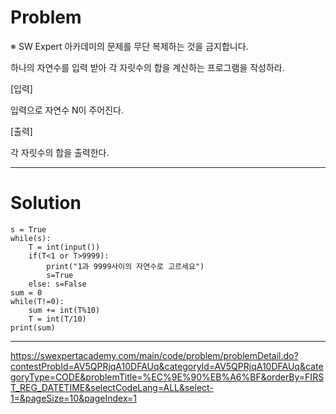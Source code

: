 # Problem

※ SW Expert 아카데미의 문제를 무단 복제하는 것을 금지합니다.

하나의 자연수를 입력 받아 각 자릿수의 합을 계산하는 프로그램을 작성하라.

[입력]

입력으로 자연수 N이 주어진다.


[출력]

각 자릿수의 합을 출력한다.

------------------
# Solution
```
s = True
while(s):
    T = int(input())
    if(T<1 or T>9999): 
        print("1과 9999사이의 자연수로 고르세요")
        s=True
    else: s=False
sum = 0
while(T!=0):
    sum += int(T%10)
    T = int(T/10)
print(sum)
```

-------------------------
https://swexpertacademy.com/main/code/problem/problemDetail.do?contestProbId=AV5QPRjqA10DFAUq&categoryId=AV5QPRjqA10DFAUq&categoryType=CODE&problemTitle=%EC%9E%90%EB%A6%BF&orderBy=FIRST_REG_DATETIME&selectCodeLang=ALL&select-1=&pageSize=10&pageIndex=1

